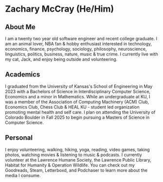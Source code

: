 # **Zachary McCray** (He/Him) #

## About Me ##
I am a twenty two year old software engineer and recent college graduate. I am an animal lover, NBA fan & hobby enthusiast interested in technology, economics, finance, psychology, sociology, philosophy, neuroscience, linguistics, politics, business, nature, music & true crime. I currently live with my cat, Jack, and enjoy being outside and volunteering.

## Academics ##
I graduated from the University of Kansas's School of Engineering in May 2023 with a Bachelors of Science in Interdisciplinary Computer Science, Economics and a minor in Mathematics. While an undergraduate at KU, I was a member of the Association of Computing Machinery (ACM) Club, Economics Club, Chess Club & HEAL KU - student led organization promoting mental health and self care. I plan on attending the University of Colorado Boulder in Fall 2025 to begin pursuing a Masters of Science in Computer Science.

## Personal ##
I enjoy volunteering, walking, hiking, yoga, reading, video games, taking photos, watching movies & listening to music & podcasts. I currently volunteer at the Lawrence Humane Society, the Lawrence Public Library, Habitat for Humanity & Operation Wildlife. You can check out my Goodreads, Steam, Letterboxd, and Podchaser to learn more about the media I consume.
